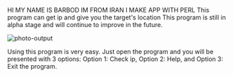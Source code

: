 HI MY NAME IS BARBOD
IM FROM IRAN 
I MAKE APP WITH PERL
This program can get ip
and give you the target's
location
This program is still in alpha stage
and will continue to improve in the future.



![photo-output](https://github.com/user-attachments/assets/0a90ec4e-2c59-4fa7-98a4-ffee48e90baf)


Using this program is very easy. Just open
the program and you will be presented with 3 options: Option 1: Check ip,
Option 2: Help, and Option 3: Exit the program.
